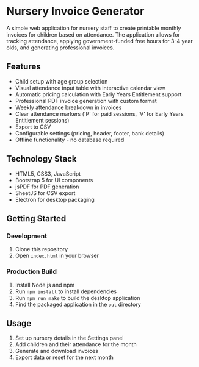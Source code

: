# Nursery Invoice Generator

A simple web application for nursery staff to create printable monthly invoices for children based on attendance. The application allows for tracking attendance, applying government-funded free hours for 3-4 year olds, and generating professional invoices.

## Features

- Child setup with age group selection
- Visual attendance input table with interactive calendar view
- Automatic pricing calculation with Early Years Entitlement support
- Professional PDF invoice generation with custom format
- Weekly attendance breakdown in invoices
- Clear attendance markers ('P' for paid sessions, 'V' for Early Years Entitlement sessions)
- Export to CSV
- Configurable settings (pricing, header, footer, bank details)
- Offline functionality - no database required

## Technology Stack

- HTML5, CSS3, JavaScript
- Bootstrap 5 for UI components
- jsPDF for PDF generation
- SheetJS for CSV export
- Electron for desktop packaging

## Getting Started

### Development

1. Clone this repository
2. Open `index.html` in your browser

### Production Build

1. Install Node.js and npm
2. Run `npm install` to install dependencies
3. Run `npm run make` to build the desktop application
4. Find the packaged application in the `out` directory

## Usage

1. Set up nursery details in the Settings panel
2. Add children and their attendance for the month
3. Generate and download invoices
4. Export data or reset for the next month
